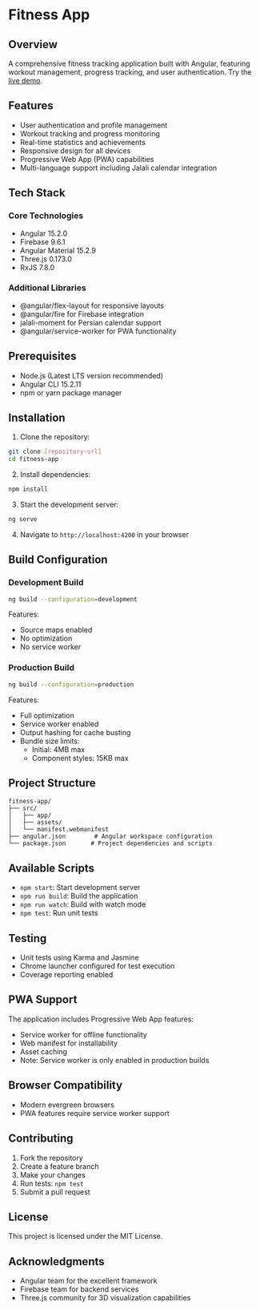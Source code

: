 # Fitness App

## Overview
A comprehensive fitness tracking application built with Angular, featuring workout management, progress tracking, and user authentication. Try the [live demo](https://fitness-app-git-main-afshinkarimls-projects.vercel.app).

## Features
- User authentication and profile management
- Workout tracking and progress monitoring
- Real-time statistics and achievements
- Responsive design for all devices
- Progressive Web App (PWA) capabilities
- Multi-language support including Jalali calendar integration

## Tech Stack
### Core Technologies
- Angular 15.2.0
- Firebase 9.6.1
- Angular Material 15.2.9
- Three.js 0.173.0
- RxJS 7.8.0

### Additional Libraries
- @angular/flex-layout for responsive layouts
- @angular/fire for Firebase integration
- jalali-moment for Persian calendar support
- @angular/service-worker for PWA functionality

## Prerequisites
- Node.js (Latest LTS version recommended)
- Angular CLI 15.2.11
- npm or yarn package manager

## Installation

1. Clone the repository:
```bash
git clone [repository-url]
cd fitness-app
```

2. Install dependencies:
```bash
npm install
```

3. Start the development server:
```bash
ng serve
```

4. Navigate to `http://localhost:4200` in your browser

## Build Configuration

### Development Build
```bash
ng build --configuration=development
```
Features:
- Source maps enabled
- No optimization
- No service worker

### Production Build
```bash
ng build --configuration=production
```
Features:
- Full optimization
- Service worker enabled
- Output hashing for cache busting
- Bundle size limits:
  - Initial: 4MB max
  - Component styles: 15KB max

## Project Structure
```
fitness-app/
├── src/
│   ├── app/
│   ├── assets/
│   └── manifest.webmanifest
├── angular.json        # Angular workspace configuration
└── package.json       # Project dependencies and scripts
```

## Available Scripts
- `npm start`: Start development server
- `npm run build`: Build the application
- `npm run watch`: Build with watch mode
- `npm test`: Run unit tests

## Testing
- Unit tests using Karma and Jasmine
- Chrome launcher configured for test execution
- Coverage reporting enabled

## PWA Support
The application includes Progressive Web App features:
- Service worker for offline functionality
- Web manifest for installability
- Asset caching
- Note: Service worker is only enabled in production builds

## Browser Compatibility
- Modern evergreen browsers
- PWA features require service worker support

## Contributing
1. Fork the repository
2. Create a feature branch
3. Make your changes
4. Run tests: `npm test`
5. Submit a pull request

## License
This project is licensed under the MIT License.

## Acknowledgments
- Angular team for the excellent framework
- Firebase team for backend services
- Three.js community for 3D visualization capabilities